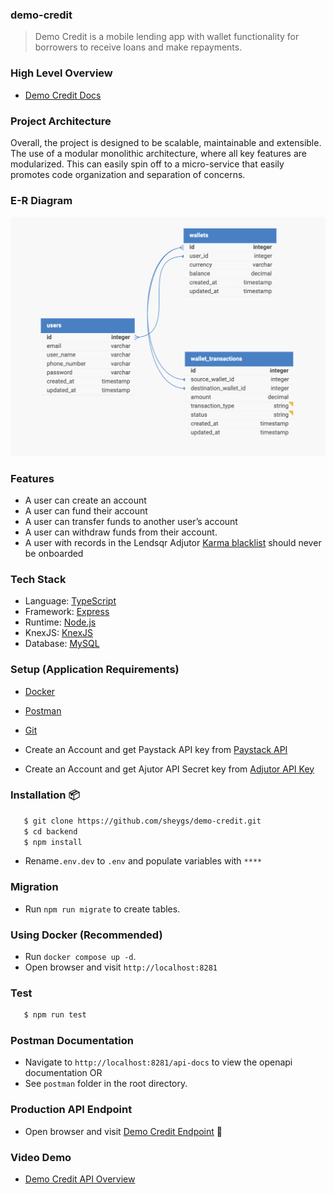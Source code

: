 ### demo-credit

> Demo Credit is a mobile lending app with wallet functionality for borrowers to receive loans and make repayments.

### High Level Overview

- [Demo Credit Docs](https://www.notion.so/Demo-Credit-acb077a3a22141e7b3dc5e01c92b5158)

### Project Architecture

Overall, the project is designed to be scalable, maintainable and extensible. The use of a modular monolithic architecture, where all key features are modularized. This can easily spin off to a micro-service that easily promotes code organization and separation of concerns.

### E-R Diagram

![E-R Diagram](./E-R-diagram.png)

### Features

- A user can create an account
- A user can fund their account
- A user can transfer funds to another user’s account
- A user can withdraw funds from their account.
- A user with records in the Lendsqr Adjutor [Karma blacklist](https://api.adjutor.io/) should never be onboarded

### Tech Stack

- Language: [TypeScript](https://www.typescriptlang.org/)
- Framework: [Express](https://expressjs.com/)
- Runtime: [Node.js](https://nodejs.org/en)
- KnexJS: [KnexJS](https://knexjs.org/)
- Database: [MySQL](https://www.mysql.com/)

### Setup (Application Requirements)

- [Docker](https://www.docker.com/)
- [Postman](https://www.postman.com/downloads/)
- [Git](https://git-scm.com/downloads)

- Create an Account and get Paystack API key from [Paystack API](https://paystack.com/gh/developers?q=/developers)
- Create an Account and get Ajutor API Secret key from [Adjutor API Key](https://app.adjutor.io/signup?source=adjutor-api-documentation)

### Installation 📦

```bash
   $ git clone https://github.com/sheygs/demo-credit.git
   $ cd backend
   $ npm install
```

- Rename`.env.dev` to `.env` and populate variables with `****`

### Migration

- Run `npm run migrate` to create tables.

### Using Docker (Recommended)

- Run `docker compose up -d`.
- Open browser and visit `http://localhost:8281`

### Test

```bash
   $ npm run test
```

### Postman Documentation

- Navigate to `http://localhost:8281/api-docs` to view the openapi documentation OR
- See `postman` folder in the root directory.

### Production API Endpoint

- Open browser and visit [Demo Credit Endpoint](https://olusegun-ekoh-lendsqr-be-test.up.railway.app) 🚀

### Video Demo

- [Demo Credit API Overview](https://www.loom.com/share/5eb098d6d12c443b98cda897d28d7db5?sid=c7230024-43b7-49f2-b7f3-05bac29ceec6)
